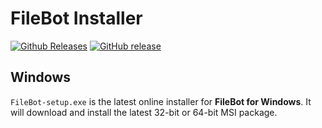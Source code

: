 # FileBot Installer
[![Github Releases](https://img.shields.io/github/downloads/filebot/filebot-installer/total.svg)](https://github.com/filebot/filebot-installer/releases)
[![GitHub release](https://img.shields.io/github/release/filebot/filebot-installer.svg)](https://github.com/filebot/filebot-installer/releases)

## Windows
`FileBot-setup.exe` is the latest online installer for __FileBot for Windows__. It will download and install the latest 32-bit or 64-bit MSI package.

